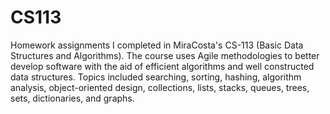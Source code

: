 # CS113
Homework assignments I completed in MiraCosta's CS-113 (Basic Data Structures and Algorithms).  The course uses Agile methodologies to better develop software with the aid of efficient algorithms and well constructed data structures. Topics included searching, sorting, hashing, algorithm analysis, object-oriented design, collections, lists, stacks, queues, trees, sets, dictionaries, and graphs.
